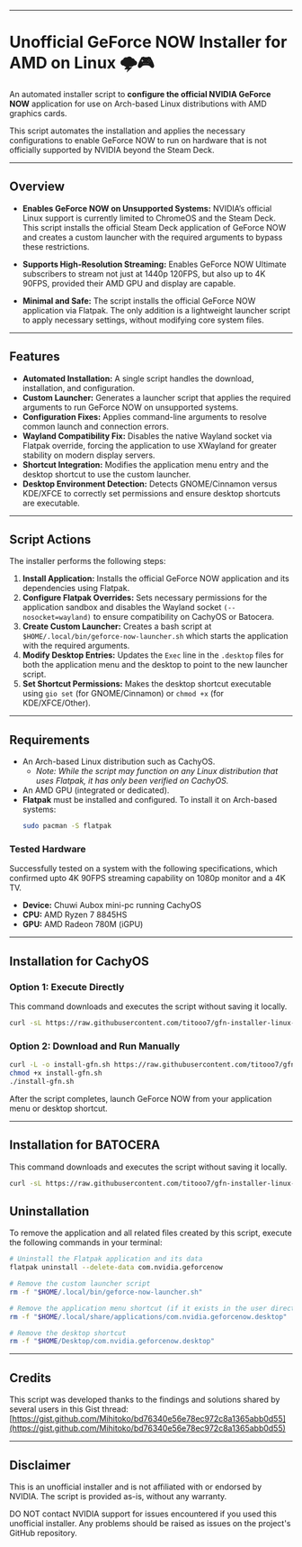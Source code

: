 -----

# Unofficial GeForce NOW Installer for AMD on Linux 🌩️🎮

An automated installer script to **configure the official NVIDIA GeForce NOW** application for use on Arch-based Linux distributions with AMD graphics cards.

This script automates the installation and applies the necessary configurations to enable GeForce NOW to run on hardware that is not officially supported by NVIDIA beyond the Steam Deck.

-----

## Overview

  * **Enables GeForce NOW on Unsupported Systems:** NVIDIA’s official Linux support is currently limited to ChromeOS and the Steam Deck. This script installs the official Steam Deck application of GeForce NOW and creates a custom launcher with the required arguments to bypass these restrictions.

  * **Supports High-Resolution Streaming:** Enables GeForce NOW Ultimate subscribers to stream not just at 1440p 120FPS, but also up to 4K 90FPS, provided their AMD GPU and display are capable.

  * **Minimal and Safe:** The script installs the official GeForce NOW application via Flatpak. The only addition is a lightweight launcher script to apply necessary settings, without modifying core system files.

-----

## Features

  * **Automated Installation:** A single script handles the download, installation, and configuration.
  * **Custom Launcher:** Generates a launcher script that applies the required arguments to run GeForce NOW on unsupported systems.
  * **Configuration Fixes:** Applies command-line arguments to resolve common launch and connection errors.
  * **Wayland Compatibility Fix:** Disables the native Wayland socket via Flatpak override, forcing the application to use XWayland for greater stability on modern display servers.
  * **Shortcut Integration:** Modifies the application menu entry and the desktop shortcut to use the custom launcher.
  * **Desktop Environment Detection:** Detects GNOME/Cinnamon versus KDE/XFCE to correctly set permissions and ensure desktop shortcuts are executable.

-----

## Script Actions

The installer performs the following steps:

1.  **Install Application:** Installs the official GeForce NOW application and its dependencies using Flatpak.
2.  **Configure Flatpak Overrides:** Sets necessary permissions for the application sandbox and disables the Wayland socket `(--nosocket=wayland)` to ensure compatibility on CachyOS or Batocera.
3.  **Create Custom Launcher:** Creates a bash script at `$HOME/.local/bin/geforce-now-launcher.sh` which starts the application with the required arguments.
4.  **Modify Desktop Entries:** Updates the `Exec` line in the `.desktop` files for both the application menu and the desktop to point to the new launcher script.
5.  **Set Shortcut Permissions:** Makes the desktop shortcut executable using `gio set` (for GNOME/Cinnamon) or `chmod +x` (for KDE/XFCE/Other).

-----

## Requirements

  * An Arch-based Linux distribution such as CachyOS.
      * *Note: While the script may function on any Linux distribution that uses Flatpak, it has only been verified on CachyOS.*
  * An AMD GPU (integrated or dedicated).
  * **Flatpak** must be installed and configured. To install it on Arch-based systems:
    ```bash
    sudo pacman -S flatpak
    ```

### Tested Hardware

Successfully tested on a system with the following specifications, which confirmed upto 4K 90FPS streaming capability on 1080p monitor and a 4K TV.

  * **Device:** Chuwi Aubox mini-pc running CachyOS
  * **CPU:** AMD Ryzen 7 8845HS
  * **GPU:** AMD Radeon 780M (iGPU)

-----

## Installation for CachyOS

### Option 1: Execute Directly

This command downloads and executes the script without saving it locally.

```bash
curl -sL https://raw.githubusercontent.com/titooo7/gfn-installer-linux-amd/main/arch/install-gfn.sh | bash
```

### Option 2: Download and Run Manually

```bash
curl -L -o install-gfn.sh https://raw.githubusercontent.com/titooo7/gfn-installer-linux-amd/main/arch/install-gfn.sh
chmod +x install-gfn.sh
./install-gfn.sh
```

After the script completes, launch GeForce NOW from your application menu or desktop shortcut.

-----
## Installation for BATOCERA

This command downloads and executes the script without saving it locally.

```bash
curl -sL https://raw.githubusercontent.com/titooo7/gfn-installer-linux-amd/main/batocera/run-gfn-installer-for-batocera.sh | bash
```
## Uninstallation

To remove the application and all related files created by this script, execute the following commands in your terminal:

```bash
# Uninstall the Flatpak application and its data
flatpak uninstall --delete-data com.nvidia.geforcenow

# Remove the custom launcher script
rm -f "$HOME/.local/bin/geforce-now-launcher.sh"

# Remove the application menu shortcut (if it exists in the user directory)
rm -f "$HOME/.local/share/applications/com.nvidia.geforcenow.desktop"

# Remove the desktop shortcut
rm -f "$HOME/Desktop/com.nvidia.geforcenow.desktop"
```

-----

## Credits

This script was developed thanks to the findings and solutions shared by several users in this Gist thread: [https://gist.github.com/Mihitoko/bd76340e56e78ec972c8a1365abb0d55](https://gist.github.com/Mihitoko/bd76340e56e78ec972c8a1365abb0d55)

-----

## Disclaimer

This is an unofficial installer and is not affiliated with or endorsed by NVIDIA. The script is provided as-is, without any warranty.

DO NOT contact NVIDIA support for issues encountered if you used this unofficial installer. Any problems should be raised as issues on the project's GitHub repository.
